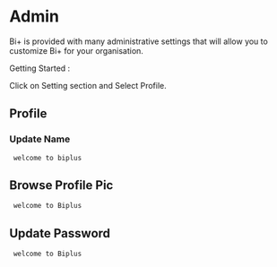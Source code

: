  # Admin

Bi+ is provided with many administrative settings that will allow you to customize Bi+ for your organisation.
 
Getting Started :

Click on Setting section and Select Profile.

## Profile

###  Update Name

     welcome to biplus

## Browse Profile Pic

     welcome to Biplus

## Update Password

     welcome to Biplus

<!--stackedit_data:
eyJoaXN0b3J5IjpbMTA4NzA4NzAwNyw0NjU3NjY4MTYsLTk3ND
Y2MDE4N119
-->
